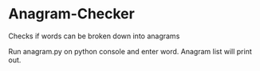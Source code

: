# Anagram-Checker
Checks if words can be broken down into anagrams

Run anagram.py on python console and enter word. Anagram list will print out. 
